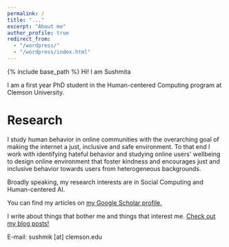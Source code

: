 ```yaml
---
permalink: /
title: "..."
excerpt: "About me"
author_profile: true
redirect_from: 
  - "/wordpress/"
  - "/wordpress/index.html"
---
```


{% include base_path %}
Hi! I am Sushmita

I am a first year PhD student in the Human-centered Computing program at Clemson University.

<h1>Research</h1>
I study human behavior in online communities with the overarching goal of making the internet a just, inclusive and safe environment. To that end I work with identifying hateful behavior and studying online users' wellbeing to design online environment that foster kindness and encourages just and inclusive behavior towards users from heterogeneous backgrounds. 

Broadly speaking, my research interests are in Social Computing and Human-centered AI. 

You can find my articles on <u><a href="https://scholar.google.com/citations?user=QAn9xN8AAAAJ&hl=en">my Google Scholar profile</a>.</u>

I write about things that bother me and things that interest me. <u><a href="https://medium.com/@sushmita_khan">Check out my blog posts! </a></u>

E-mail: sushmik [at] clemson.edu
